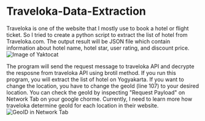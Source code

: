 # Traveloka-Data-Extraction
Traveloka is one of the website that I mostly use to book a hotel or flight ticket. So I tried to create a python script to extract the list of hotel from Traveloka.com. The output result will be JSON file which contain information about hotel name, hotel star, user rating, and discount price. 
![Image of Yaktocat](https://octodex.github.com/images/yaktocat.png)

The program will send the request message to traveloka API and decrypte the resposne from traveloka API using brotil method. If you run this program, you will extract the list of hotel on Yogyakarta. If you want to change the location, you have to change the geoId (line 107) to your desired location. You can check the geoId by inspecting "Request Payload" on Network Tab on your google chorme. Currently, I need to learn more how traveloka determine geoId for each location in their website.
![GeoID in Network Tab]()
